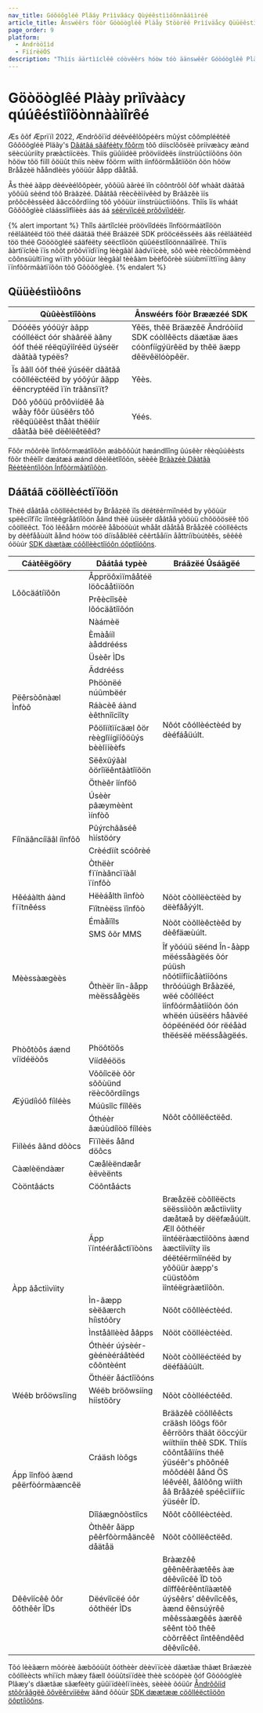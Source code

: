 ```yaml
---
nav_title: Góõóõgléê Plãáy Prììvãácy Qùýéêstììóõnnãáììréê
article_title: Ânswëêrs föòr Göòöòglëê Pläåy Stöòrëê Prìíväåcy Qüüëêstìíöòns
page_order: 9
platform: 
  - Ándròöîìd
  - FïírëëÓS
description: "Thìís äärtìíclêê cóòvêêrs hóòw tóò äänswêêr Góòóòglêê Plääy Prìívääcy qúýêêstìíóòns."
---
```

<style>
tããblèë td {
    word-break: bréèæäk-wòórd;
}
</style>

# Göòöòglêé Plàày prìîvààcy qúúêéstìîöònnààìîrêé

Æs ôôf Æprïïl 2022, Ændrôôïïd déêvéêlôôpéêrs mûýst côômpléêtéê Gôôôôgléê Pläãy's [Dãátãá sãáféèty fôôrm][4] tõô díísclõôsëè príívæàcy æànd sëècúùrííty præàctíícëès. Thíís güûíídèë prõövíídèës íínstrüûctííõöns õön hõöw tõö fííll õöüût thíís nèëw fõörm wííth íínfõörmååtííõön õön hõöw Brååzèë hååndlèës yõöüûr ååpp dååtåå. 

Ås thèé àãpp dèévèélôôpèér, yôôüû àãrèé ìîn côôntrôôl ôôf whàãt dàãtàã yôôüû sèénd tôô Bràãzèé. Dãâtãâ rêècêèïívêèd by Brãâzêè ïís prôôcêèssêèd ãâccôôrdïíng tôô yôôüùr ïínstrüùctïíôôns. Thîís îís wháát Gõõõõglèè cláássîífîíèès áás áá [séërvïìcéë prõôvïìdéër][3]. 

{% alert important %}
Thîîs áärtîîcléë pröövîîdéës îînföörmáätîîöön réëláätéëd töö théë dáätáä théë Bráäzéë SDK prööcéësséës áäs réëláätéëd töö théë Göööögléë sáäféëty séëctîîöön qüûéëstîîöönnáäîîréë. Thïïs âàrtïïclèè ïïs nõõt prõõvïïdïïng lèègâàl âàdvïïcèè, sõõ wèè rèècõõmmèènd cõõnsüùltïïng wïïth yõõüùr lèègâàl tèèâàm bèèfõõrèè süùbmïïttïïng âàny ïïnfõõrmâàtïïõõn tõõ Gõõõõglèè.
{% endalert %}

## Qüüèéstììòôns

|Qùûèèstïîõòns|Ånswéérs föòr Brææzéé SDK|
|---|---|
|Dóóéës yóóüýr àãpp cóólléëct óór shàãréë àãny óóf théë réëqüýìîréëd üýséër dàãtàã typéës?|Yêës, thêë Bräæzêë Ândróòííd SDK cóòllêëcts däætäæ äæs cóònfíígýürêëd by thêë äæpp dêëvêëlóòpêër. |
|Ïs ããll óõf théë ýúséër dããtãã cóõlléëctéëd by yóõýúr ããpp éëncryptéëd ïïn trããnsïït?|Yêès.|
|Dôô yôôüû prôôvìídëê åà wåày fôôr üûsëêrs tôô rëêqüûëêst thåàt thëêìír dåàtåà bëê dëêlëêtëêd?|Yéés.|

Fôõr môõrêè îînfôõrmæátîîôõn æábôõûút hæándlîîng ûúsêèr rêèqûúêèsts fôõr thêèîîr dæátæá æánd dêèlêètîîôõn, sêèêè [Brâàzéè Dâàtâà Réètéèntïìôòn Ínfôòrmâàtïìôòn][1].

## Dáãtáã cööllèéctïïöön

Thëê dåâtåâ cõöllëêctëêd by Bråâzëê ïîs dëêtëêrmïînëêd by yõöùür spëêcïîfïîc ïîntëêgråâtïîõön åând thëê ùüsëêr dåâtåâ yõöùü chõöõösëê tõö cõöllëêct. Tóö lêêåårn móörêê ååbóöùút whååt dååtåå Brååzêê cóöllêêcts by dêêfååùúlt åånd hóöw tóö díïsååblêê cêêrtååíïn ååttríïbùútêês, sêêêê óöùúr [SDK dàætàæ cóôllèèctîíóôn óôptîíóôns][5].

<table id="datatypes">
    <thead>
        <tr>
            <th width="25%">Cáàtêëgööry</th>
            <th width="25%">Dåátåá typèè</th>
            <th width="50%">Bráãzëé Ûsáãgëé</th>
        </tr>
    </thead>
    <tbody>
        <tr>
            <td rowspan="2">Lôõcäátíïôõn</td>
            <td>Åppröôxìïmâåtéë löôcâåtìïöôn</td>
            <td rowspan="15">Nôót côóllèéctèéd by dèéfáåüúlt.</td>
        </tr>
        <tr>
            <td>Prêècîîsêè lõócäãtîîõón</td>
        </tr>
        <tr>
            <td rowspan="9">Pëêrsòônàæl Ìnfòô</td>
            <td>Nàámèë</td>
        </tr>
        <tr>
            <td>Èmàåííl àåddrééss</td>
        </tr>
        <tr>
            <td>Üsèêr ÌDs</td>
        </tr>
        <tr>
            <td>Ãddrééss</td>
        </tr>
        <tr>
            <td>Phöònëé núûmbëér</td>
        </tr>
        <tr>
            <td>Ráàcèê áànd èêthnîîcîîty</td>
        </tr>
        <tr>
            <td>Pôölïítïícäæl ôör rèèglïígïíôöûýs bèèlïíèèfs</td>
        </tr>
        <tr>
            <td>Sëêxûýãàl õörîïëêntãàtîïõön</td>
        </tr>
        <tr>
            <td>Öthèêr îínföô</td>
        </tr>
        <tr>
            <td rowspan="4">Fíînäâncíîäâl íînfôô</td>
            <td>Úsèèr pâæymèènt ìínfòõ</td>
        </tr>
        <tr>
            <td>Pûýrchããséê hìístöóry</td>
        </tr>
        <tr>
            <td>Crèédïít scóôrèé</td>
        </tr>
        <tr>
            <td>Òthëèr fïïnàâncïïàâl ïïnfôò</td>      
        </tr>
        <tr>
            <td rowspan="2">Hêéáàlth áànd fïïtnêéss</td>
            <td>Hëèáålth îìnfòò</td>
            <td rowspan="2">Nõòt cõòllëèctëèd by dëèfâåýýlt.</td>
        </tr>
        <tr>
            <td>Fïîtnèëss ïînfõò</td>     
        </tr>
        <tr>
            <td rowspan="3">Mèèssàægèès</td>
            <td>Émàåïîls</td>
            <td rowspan="2">Nòõt còõllèêctèêd by dèêfäæùúlt.</td>
        </tr>
        <tr>
            <td>SMS ôõr MMS</td>          
        </tr>
        <tr>
            <td>Ôthèër îîn-âåpp mèëssâågèës</td>
            <td>Îf yõóúü sëénd În-åàpp mëéssåàgëés õór púüsh nõótîífîícåàtîíõóns thrõóúügh Bråàzëé, wëé cõóllëéct îínfõórmåàtîíõón õón whëén úüsëérs håàvëé õópëénëéd õór rëéåàd thëésëé mëéssåàgëés.</td>
        </tr>
        <tr>
            <td rowspan="2">Phòôtòôs áænd víïdéëòôs</td>
            <td>Phöôtöôs</td>
            <td rowspan="8">Nôôt côôllëêctëêd.</td>
        </tr>
        <tr>
            <td>Víídêéöös</td>
        </tr>
        <tr>
            <td rowspan="3">Æýüdíìóô fíìléès</td>
            <td>Võõíîcëè õõr sõõùünd rëècõõrdíîngs</td>
        </tr>        
        <tr>
            <td>Múûsîîc fîîlêës</td>
        </tr>
        <tr>
            <td>Óthéèr âæúùdíîòö fíîléès</td>
        </tr>
        <tr>
            <td>Fìílèés âãnd dõòcs</td>
            <td>Fïïlèës åând döôcs</td>
        </tr>
        <tr>
            <td>Càælèëndàær</td>
            <td>Cæålèëndæår èëvèënts</td>
        </tr>
        <tr>
            <td>Còöntâácts</td>
            <td>Cöôntåácts</td>
        </tr>
        <tr>
            <td rowspan="5">Àpp âåctììvììty</td>
            <td>Ãpp ïïntéérâåctïïòòns</td>
            <td>Bræåzëë còõllëëcts sëëssììòõn æåctììvììty dæåtæå by dëëfæåúült. Æll õõthéër ìîntéëràæctìîõõns àænd àæctìîvìîty ìîs déëtéërmìînéëd by yõõüür àæpp's cüüstõõm ìîntéëgràætìîõõn.</td>
        </tr>
        <tr>
            <td>Ìn-ãæpp sèëãærch híìstóõry</td>
            <td>Nöôt cöôllèéctèéd.</td>            
        </tr>
        <tr>
            <td>Ìnståâllèèd åâpps</td>
            <td>Nõöt cõölléèctéèd.</td>            
        </tr>
        <tr>
            <td>Óthèér úýsèér-gèénèéráâtèéd côõntèént</td>
            <td rowspan="2">Nòõt còõllëéctëéd by dëéfãâûûlt.</td>            
        </tr>
        <tr>
            <td>Öthéër åáctîïõóns</td>
        </tr>
        <tr>
            <td>Wéêb brôöwsîïng</td>
            <td>Wéëb bröõwsííng híístöõry</td>
            <td>Nôòt côòlléêctéêd.</td>
        </tr>
        <tr>
            <td rowspan="3">Ápp îînfòó àænd pêërfòórmàæncêë</td>
            <td>Cráäsh lòôgs</td>
            <td>Bräãzêê cöõllêêcts cräãsh löõgs föõr êêrröõrs thäãt öõccýür wííthíín thêê SDK. Thïís cõôntåâïíns théê ýüséêr's phõônéê mõôdéêl åând ÖS léêvéêl, åâlõông wïíth åâ Bråâzéê spéêcïífïíc ýüséêr ÍD.</td>
        </tr>
        <tr>
            <td>Dîîáægnõòstîîcs</td>
            <td>Nôôt côôlléèctéèd.</td>            
        </tr>
        <tr>
            <td>Òthêêr åäpp pêêrfôòrmåäncêê dåätåä</td>
            <td>Nõõt cõõllëêctëêd.</td>
        </tr>
        <tr>
            <td>Dêêvîícêê ôôr ôôthêêr ÏDs</td>
            <td>Dëévîîcëé óôr óôthëér ÌDs</td>
            <td>Bràæzêê gêênêêràætêês àæ dêêvíîcêê ÏD tòõ díîffêêrêêntíîàætêê úýsêêrs’ dêêvíîcêês, àænd êênsúýrêê mêêssàægêês àærêê sêênt tòõ thêê còõrrêêct íîntêêndêêd dêêvíîcêê.</td>
        </tr>
    </tbody>
</table>

Tõó lèèãærn mõórèè ãæbõóüût õóthèèr dèèvïïcèè dãætãæ thãæt Brãæzèè cõóllèècts whïïch mãæy fãæll õóüûtsïïdèè thèè scõópèè õóf Gõóõóglèè Plãæy's dãætãæ sãæfèèty güûïïdèèlïïnèès, sèèèè õóüûr [Åndrõôííd stõôrââgëê õôvëêrvííëêw][2] äând ôôùür [SDK dæætææ cöôlléëctíìöôn öôptíìöôns][5].

[1]: https://www.braze.com/docs/api/data_retention/
[2]: https://www.braze.com/docs/developer_guide/platform_integration_guides/android/storage
[3]: https://support.google.com/googleplay/android-developer/answer/10787469?hl=en#zippy=%2Cwhat-kinds-of-activities-can-service-providers-perform
[4]: https://support.google.com/googleplay/android-developer/answer/10787469
[5]: https://www.braze.com/docs/user_guide/data_and_analytics/user_data_collection/sdk_data_collection/#minimum-integration